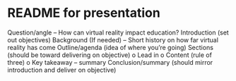 # README for presentation

Question/angle – How can virtual reality impact education?
Introduction (set out objectives)
Background (If needed) – Short history on how far virtual reality has come
Outline/agenda (idea of where you’re going)
Sections (should be toward delivering on objective)
o	Lead in
o	Content (rule of three)
o	Key takeaway – summary
Conclusion/summary (should mirror introduction and deliver on objective)
